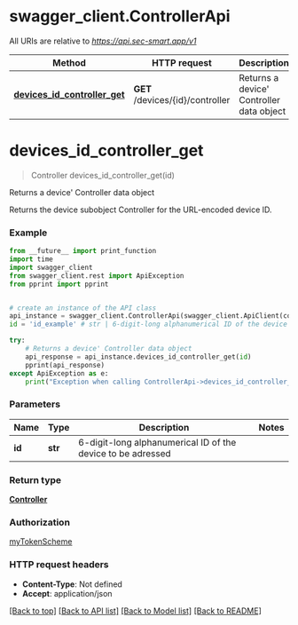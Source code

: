 # swagger_client.ControllerApi

All URIs are relative to *https://api.sec-smart.app/v1*

Method | HTTP request | Description
------------- | ------------- | -------------
[**devices_id_controller_get**](ControllerApi.md#devices_id_controller_get) | **GET** /devices/{id}/controller | Returns a device&#x27; Controller data object

# **devices_id_controller_get**
> Controller devices_id_controller_get(id)

Returns a device' Controller data object

Returns the device subobject Controller for the URL-encoded device ID.

### Example
```python
from __future__ import print_function
import time
import swagger_client
from swagger_client.rest import ApiException
from pprint import pprint


# create an instance of the API class
api_instance = swagger_client.ControllerApi(swagger_client.ApiClient(configuration))
id = 'id_example' # str | 6-digit-long alphanumerical ID of the device to be adressed

try:
    # Returns a device' Controller data object
    api_response = api_instance.devices_id_controller_get(id)
    pprint(api_response)
except ApiException as e:
    print("Exception when calling ControllerApi->devices_id_controller_get: %s\n" % e)
```

### Parameters

Name | Type | Description  | Notes
------------- | ------------- | ------------- | -------------
 **id** | **str**| 6-digit-long alphanumerical ID of the device to be adressed | 

### Return type

[**Controller**](Controller.md)

### Authorization

[myTokenScheme](../README.md#myTokenScheme)

### HTTP request headers

 - **Content-Type**: Not defined
 - **Accept**: application/json

[[Back to top]](#) [[Back to API list]](../README.md#documentation-for-api-endpoints) [[Back to Model list]](../README.md#documentation-for-models) [[Back to README]](../README.md)

